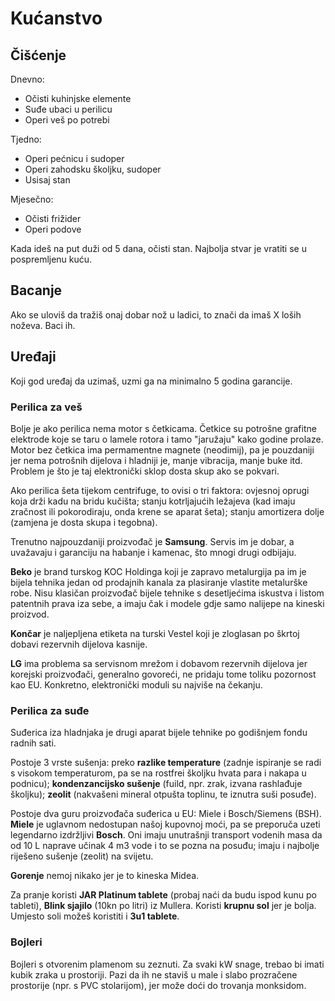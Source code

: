 # Kućanstvo

## Čišćenje

Dnevno:
- Očisti kuhinjske elemente
- Suđe ubaci u perilicu
- Operi veš po potrebi

Tjedno:
- Operi pećnicu i sudoper
- Operi zahodsku školjku, sudoper
- Usisaj stan

Mjesečno:
- Očisti frižider
- Operi podove

Kada ideš na put duži od 5 dana, očisti stan. Najbolja stvar je vratiti se u pospremljenu kuću.

## Bacanje

Ako se uloviš da tražiš onaj dobar nož u ladici, to znači da imaš X loših noževa. Baci ih.

## Uređaji

Koji god uređaj da uzimaš, uzmi ga na minimalno 5 godina garancije.

### Perilica za veš

Bolje je ako perilica nema motor s četkicama. Četkice su potrošne grafitne elektrode koje se taru o lamele rotora i tamo "jaružaju" kako godine prolaze. Motor bez četkica ima permamentne magnete (neodimij), pa je pouzdaniji jer nema potrošnih dijelova i hladniji je, manje vibracija, manje buke itd. Problem je što je taj elektronički sklop dosta skup ako se pokvari.

Ako perilica šeta tijekom centrifuge, to ovisi o tri faktora: ovjesnoj oprugi koja drži kadu na bridu kučišta; stanju kotrljajućih ležajeva (kad imaju zračnost ili pokorodiraju, onda krene se aparat šeta); stanju amortizera dolje (zamjena je dosta skupa i tegobna).

Trenutno najpouzdaniji proizvođač je **Samsung**. Servis im je dobar, a uvažavaju i garanciju na habanje i kamenac, što mnogi drugi odbijaju.

**Beko** je brand turskog KOC Holdinga koji je zapravo metalurgija pa im je bijela tehnika jedan od prodajnih kanala za plasiranje vlastite metalurške robe. Nisu klasičan proizvođač bijele tehnike s desetljećima iskustva i listom patentnih prava iza sebe, a imaju čak i modele gdje samo nalijepe na kineski proizvod.

**Končar** je naljepljena etiketa na turski Vestel koji je zloglasan po škrtoj dobavi rezervnih dijelova kasnije.

**LG** ima problema sa servisnom mrežom i dobavom rezervnih dijelova jer korejski proizvođači, generalno govoreći, ne pridaju tome toliku pozornost kao EU. Konkretno, elektronički moduli su najviše na čekanju.

### Perilica za suđe

Suđerica iza hladnjaka je drugi aparat bijele tehnike po godišnjem fondu radnih sati.

Postoje 3 vrste sušenja: preko **razlike temperature** (zadnje ispiranje se radi s visokom temperaturom, pa se na rostfrei školjku hvata para i nakapa u podnicu); **kondenzancijsko sušenje** (fuild, npr. zrak, izvana rashlađuje školjku); **zeolit** (nakvašeni mineral otpušta toplinu, te iznutra suši posuđe).

Postoje dva guru proizvođača suđerica u EU: Miele i Bosch/Siemens (BSH). **Miele** je uglavnom nedostupan našoj kupovnoj moći, pa se preporuča uzeti legendarno izdržljivi **Bosch**. Oni imaju unutrašnji transport vodenih masa da od 10 L naprave učinak 4 m3 vode i to se pozna na posuđu; imaju i najbolje riješeno sušenje (zeolit) na svijetu.

**Gorenje** nemoj nikako jer je to kineska Midea.

Za pranje koristi **JAR Platinum tablete** (probaj naći da budu ispod kunu po tableti), **Blink sjajilo** (10kn po litri) iz Mullera. Koristi **krupnu sol** jer je bolja. Umjesto soli možeš koristiti i **3u1 tablete**.

### Bojleri

Bojleri s otvorenim plamenom su zeznuti. Za svaki kW snage, trebao bi imati kubik zraka u prostoriji. Pazi da ih ne staviš u male i slabo prozračene prostorije (npr. s PVC stolarijom), jer može doći do trovanja monksidom.
